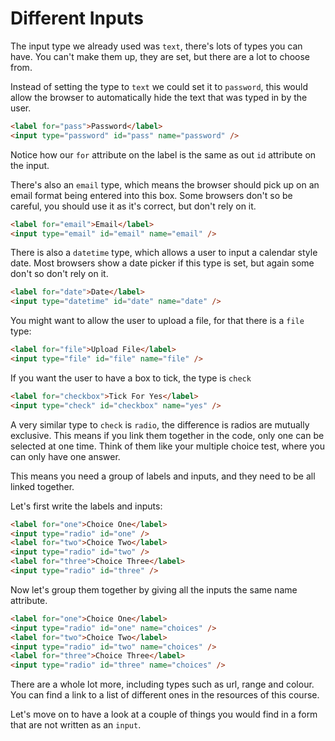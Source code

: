 # Different Inputs

The input type we already used was `text`, there's lots of types you can have. You can't make them up, they are set, but there are a lot to choose from.

Instead of setting the type to `text` we could set it to `password`, this would allow the browser to automatically hide the text that was typed in by the user.

```html
<label for="pass">Password</label>
<input type="password" id="pass" name="password" />
```

Notice how our `for` attribute on the label is the same as out `id` attribute on the input.

There's also an `email` type, which means the browser should pick up on an email format being entered into this box. Some browsers don't so be careful, you should use it as it's correct, but don't rely on it.

```html
<label for="email">Email</label>
<input type="email" id="email" name="email" />
```

There is also a `datetime` type, which allows a user to input a calendar style date. Most browsers show a date picker if this type is set, but again some don't so don't rely on it.

```html
<label for="date">Date</label>
<input type="datetime" id="date" name="date" />
```

You might want to allow the user to upload a file, for that there is a `file` type:

```html
<label for="file">Upload File</label>
<input type="file" id="file" name="file" />
```

If you want the user to have a box to tick, the type is `check`

```html
<label for="checkbox">Tick For Yes</label>
<input type="check" id="checkbox" name="yes" />
```

A very similar type to `check` is `radio`, the difference is radios are mutually exclusive. This means if you link them together in the code, only one can be selected at one time. Think of them like your multiple choice test, where you can only have one answer.

This means you need a group of labels and inputs, and they need to be all linked together.

Let's first write the labels and inputs:

```html
<label for="one">Choice One</label>
<input type="radio" id="one" />
<label for="two">Choice Two</label>
<input type="radio" id="two" />
<label for="three">Choice Three</label>
<input type="radio" id="three" />
```

Now let's group them together by giving all the inputs the same name attribute.

```html
<label for="one">Choice One</label>
<input type="radio" id="one" name="choices" />
<label for="two">Choice Two</label>
<input type="radio" id="two" name="choices" />
<label for="three">Choice Three</label>
<input type="radio" id="three" name="choices" />
```

There are a whole lot more, including types such as url, range and colour. You can find a link to a list of different ones in the resources of this course.

Let's move on to have a look at a couple of things you would find in a form that are not written as an `input`.